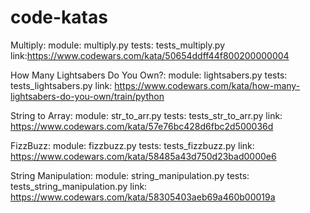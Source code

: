 # code-katas

Multiply:
module: multiply.py
tests: tests_multiply.py
link:https://www.codewars.com/kata/50654ddff44f800200000004

How Many Lightsabers Do You Own?:
module: lightsabers.py
tests: tests_lightsabers.py
link: https://www.codewars.com/kata/how-many-lightsabers-do-you-own/train/python

String to Array:
module: str_to_arr.py
tests: tests_str_to_arr.py
link: https://www.codewars.com/kata/57e76bc428d6fbc2d500036d

FizzBuzz:
module: fizzbuzz.py
tests: tests_fizzbuzz.py
link: https://www.codewars.com/kata/58485a43d750d23bad0000e6

String Manipulation:
module: string_manipulation.py
tests: tests_string_manipulation.py
link: https://www.codewars.com/kata/58305403aeb69a460b00019a

